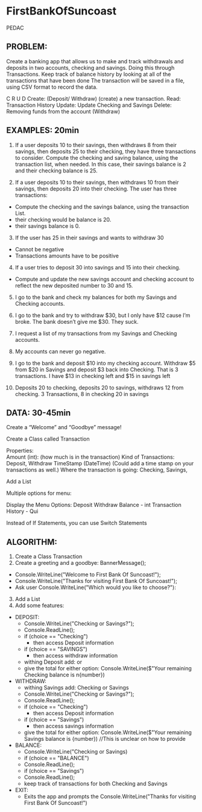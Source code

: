 # FirstBankOfSuncoast

PEDAC

## PROBLEM:

Create a banking app that allows us to make and track withdrawals and deposits in two accounts, checking and savings. Doing this through Transactions.
Keep track of balance history by looking at all of the transactions that have been done
The transaction will be saved in a file, using CSV format to record the data.

C R U D
Create: (Deposit/ Withdraw) (create) a new transaction.
Read: Transaction History
Update: Update Checking and Savings
Delete: Removing funds from the account (Withdraw)

## EXAMPLES: 20min

1. If a user deposits 10 to their savings, then withdraws 8 from their savings, then deposits 25 to their checking, they have three transactions to consider. Compute the checking and saving balance, using the transaction list, when needed. In this case, their savings balance is 2 and their checking balance is 25.

2. If a user deposits 10 to their savings, then withdraws 10 from their savings, then deposits 20 into their checking. The user has three transactions:

- Compute the checking and the savings balance, using the transaction List<Transaction>.
- their checking would be balance is 20.
- their savings balance is 0.

3. If the user has 25 in their savings and wants to withdraw 30

- Cannot be negative
- Transactions amounts have to be positive

4. If a user tries to deposit 30 into savings and 15 into their checking.

- Compute and update the new savings account and checking account to reflect the new deposited number to 30 and 15.

5. I go to the bank and check my balances for both my Savings and Checking accounts.

6. I go to the bank and try to withdraw $30, but I only have $12 cause I’m broke. The bank doesn’t give me $30. They suck.

7. I request a list of my transactions from my Savings and Checking accounts.

8. My accounts can never go negative.

9. I go to the bank and deposit $10 into my checking account. Withdraw $5 from $20 in Savings and deposit $3 back into Checking. That is 3 transactions. I have $13 in checking left and $15 in savings left

10. Deposits 20 to checking, deposits 20 to savings, withdraws 12 from checking. 3 Transactions, 8 in checking 20 in savings

## DATA: 30-45min

Create a “Welcome” and “Goodbye” message!

Create a Class called Transaction

Properties:  
Amount (int): (how much is in the transaction)
Kind of Transactions: Deposit, Withdraw
TimeStamp (DateTime) (Could add a time stamp on your transactions as well.)
Where the transaction is going: Checking, Savings,

Add a List<Transactions>

Multiple options for menu:

Display the Menu Options:
Deposit
Withdraw
Balance - int
Transaction History -
Qui

Instead of If Statements, you can use Switch Statements

## ALGORITHM:

1. Create a Class Transaction
2. Create a greeting and a goodbye: BannerMessage();

- Console.WriteLine("Welcome to First Bank Of Suncoast!");
- Console.WriteLine("Thanks for visiting First Bank Of Suncoast!");
- Ask user Console.WriteLine("Which would you like to choose?"):

3. Add a List<Transactions>
4. Add some features:

- DEPOSIT:
  - Console.WriteLine("Checking or Savings?");
  - Console.ReadLine();
  - if (choice == "Checking")
    - then access Deposit information
  - if (choice == "SAVINGS")
    - then access withdraw information
  - withing Deposit add: or
  - give the total for either option: Console.WriteLine($"Your remaining Checking balance is n{number})
- WITHDRAW:
  - withing Savings add: Checking or Savings
  - Console.WriteLine("Checking or Savings?");
  - Console.ReadLine();
  - if (choice == "Checking")
    - then access Deposit information
  - if (choice == "Savings")
    - then access savings information
  - give the total for either option: Console.WriteLine($"Your remaining Savings balance is {number})
    //This is unclear on how to provide
- BALANCE:
  - Console.WriteLine("Checking or Savings)
  - if (choice == "BALANCE")
  - Console.ReadLine();
  - if (choice == "Savings")
  - Console.ReadLine();
  - keep track of transactions for both Checking and Savings
- EXIT:
  - Exits the app and prompts the Console.WriteLine("Thanks for visiting First Bank Of Suncoast!")
